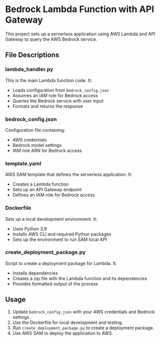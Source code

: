 # Bedrock Lambda Function with API Gateway

This project sets up a serverless application using AWS Lambda and API Gateway to query the AWS Bedrock service.

## File Descriptions

### lambda_handler.py
This is the main Lambda function code. It:
- Loads configuration from `bedrock_config.json`
- Assumes an IAM role for Bedrock access
- Queries the Bedrock service with user input
- Formats and returns the response


### bedrock_config.json
Configuration file containing:
- AWS credentials
- Bedrock model settings
- IAM role ARN for Bedrock access

### template.yaml
AWS SAM template that defines the serverless application. It:
- Creates a Lambda function
- Sets up an API Gateway endpoint
- Defines an IAM role for Bedrock access

### Dockerfile
Sets up a local development environment. It:
- Uses Python 3.9
- Installs AWS CLI and required Python packages
- Sets up the environment to run SAM local API

### create_deployment_package.py
Script to create a deployment package for Lambda. It:
- Installs dependencies
- Creates a zip file with the Lambda function and its dependencies
- Provides formatted output of the process

## Usage

1. Update `bedrock_config.json` with your AWS credentials and Bedrock settings.
2. Use the Dockerfile for local development and testing.
3. Run `create_deployment_package.py` to create a deployment package.
4. Use AWS SAM to deploy the application to AWS.


